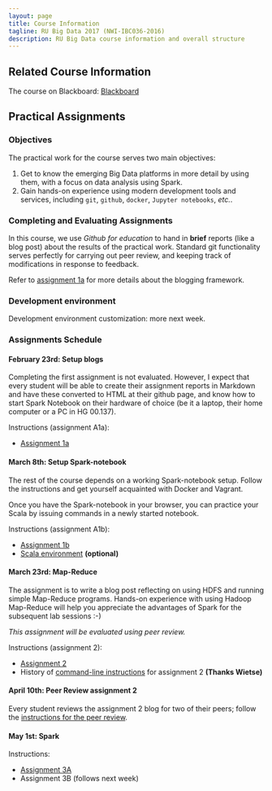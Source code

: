 ```yaml
---
layout: page
title: Course Information
tagline: RU Big Data 2017 (NWI-IBC036-2016)
description: RU Big Data course information and overall structure
---
```


## Related Course Information

The course on Blackboard:
[Blackboard](http://bit.ly/RUBigDataBB-2017)

## Practical Assignments

### Objectives

The practical work for the course serves two main objectives:

1. Get to know the emerging Big Data platforms in more detail by using them, with a focus on data analysis using Spark.
2. Gain hands-on experience using modern development tools and services, including `git`, `github`, `docker`, `Jupyter notebooks`, *etc.*.

### Completing and Evaluating Assignments

In this course, we use *Github for education* to hand in **brief** reports (like a blog post) about the results of the 
practical work. Standard git functionality serves perfectly for carrying out peer review, and keeping track of 
modifications in response to feedback.

Refer to [assignment 1a](assignments/A1a-blogging.html) for more details about the blogging framework.

### Development environment

Development environment customization: more next week.

### Assignments Schedule

#### February 23rd: Setup blogs

Completing the first assignment is not evaluated. However, I expect that every student will be able 
to create their assignment reports in Markdown and have these converted to HTML at their github page,
and know how to start Spark Notebook on their hardware of choice (be it a laptop, their home computer or
a PC in HG 00.137).

Instructions (assignment A1a):

* [Assignment 1a](assignments/A1a-blogging.html)

#### March 8th: Setup Spark-notebook

The rest of the course depends on a working Spark-notebook setup.
Follow the instructions and get yourself acquainted with Docker and Vagrant.

Once you have the Spark-notebook in your browser, you can practice your Scala by issuing
commands in a newly started notebook.

Instructions (assignment A1b):

* [Assignment 1b](assignments/A1b-docker.html)
* [Scala environment](background/scala.html) __(optional)__

#### March 23rd: Map-Reduce

The assignment is to write a blog post reflecting on using HDFS and running simple Map-Reduce programs.
Hands-on experience with using Hadoop Map-Reduce will help you appreciate the advantages of Spark for the
subsequent lab sessions :-)

_This assignment will be evaluated using peer review._

Instructions (assignment 2):

* [Assignment 2](assignments/A2-mapreduce.html)
* History of [command-line instructions](background/exact.html) for assignment 2 __(Thanks Wietse)__

#### April 10th: Peer Review assignment 2

Every student reviews the assignment 2 blog for two of their peers;
follow the [instructions for the peer review](peer-review.html).

#### May 1st: Spark

Instructions:
* [Assignment 3A](assignments/A3a-spark-rdd.html)
* Assignment 3B (follows next week)


